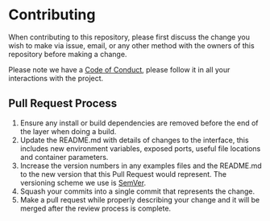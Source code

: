 # Contributing

When contributing to this repository, please first discuss the change you wish
to make via issue, email, or any other method with the owners of this repository
before making a change.

Please note we have a [Code of Conduct](CODE_OF_CONDUCT.md), please follow it in
all your interactions with the project.

## Pull Request Process

1. Ensure any install or build dependencies are removed before the end of the
    layer when doing a build.
1. Update the README.md with details of changes to the interface, this includes
    new environment variables, exposed ports, useful file locations and
    container parameters.
1. Increase the version numbers in any examples files and the README.md to the
    new version that this Pull Request would represent. The versioning scheme we
    use is [SemVer](http://semver.org/).
1. Squash your commits into a single commit that represents the change.
1. Make a pull request while properly describing your change and it will be
    merged after the review process is complete.
